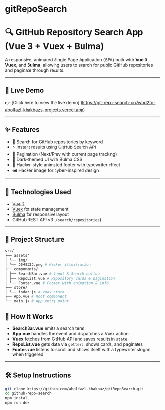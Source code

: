 # gitRepoSearch
# 🔍 GitHub Repository Search App (Vue 3 + Vuex + Bulma)

A responsive, animated Single Page Application (SPA) built with **Vue 3**, **Vuex**, and **Bulma**, allowing users to search for public GitHub repositories and paginate through results.

---

## 🚀 Live Demo

👉 [Click here to view the live demo] (https://git-repo-search-co7whd2fo-abolfazl-khakbazs-projects.vercel.app)

---

## ✨ Features

- 🔎 Search for GitHub repositories by keyword  
- ⚡ Instant results using GitHub Search API  
- 🔁 Pagination (Next/Prev with current page tracking)  
- 🌙 Dark-themed UI with Bulma CSS  
- 🔐 Hacker-style animated footer with typewriter effect  
- 🖼️ Hacker image for cyber-inspired design  

---

## 🧠 Technologies Used

- [Vue 3](https://vuejs.org/)  
- [Vuex](https://vuex.vuejs.org/) for state management  
- [Bulma](https://bulma.io/) for responsive layout  
- GitHub REST API v3 (`/search/repositories`)

---

## 📁 Project Structure
```bash
src/
├── assets/
│ └── img/
│ └── 3849223.png # Hacker illustration
├── components/
│ ├── SearchBar.vue # Input & Search button
│ ├── RepoList.vue # Repository cards & pagination
│ └── Footer.vue # Footer with animation & info
├── store/
│ └── index.js # Vuex store
├── App.vue # Root component
└── main.js # App entry point
```
## 🧩 How It Works

- **SearchBar.vue** emits a search term  
- **App.vue** handles the event and dispatches a Vuex action  
- **Vuex** fetches from GitHub API and saves results in `state`  
- **RepoList.vue** gets data via `getters`, shows cards, and paginates  
- **Footer.vue** listens to scroll and shows itself with a typewriter slogan when triggered  

---

## 🛠 Setup Instructions

```bash
git clone https://github.com/abolfazl-khakbaz/gitRepoSearch.git
cd github-repo-search
npm install
npm run dev
